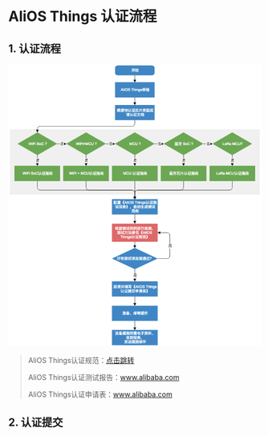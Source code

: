 # AliOS Things 认证流程

## 1. 认证流程

![](/assets/certification_flowchart2.png)

> AliOS Things认证规范：[点击跳转](/certificate_docs/certificate_docs.md)
>
> AliOS Things认证测试报告：www.alibaba.com
>
> AliOS Things认证申请表：www.alibaba.com

## 2. 认证提交



